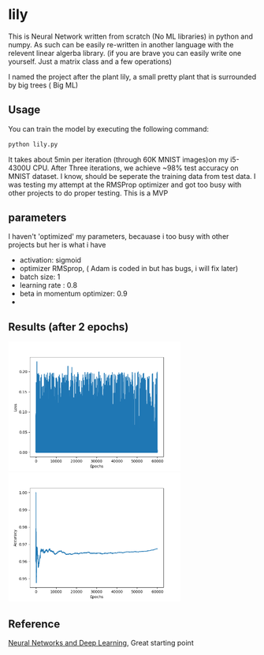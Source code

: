 # lily
This is Neural Network written from scratch (No ML libraries) in python and numpy. As such can be easily re-written in another language with the relevent linear algerba library.
(if you are brave you can easily write one yourself. Just a matrix class and a few operations)

I named the project after the plant lily, a small pretty plant that is surrounded by big trees ( Big ML)

## Usage
You can train the model by executing the following command:
```bash
python lily.py
```
It takes about 5min per iteration (through 60K MNIST images)on my i5-4300U CPU. After Three iterations, we achieve ~98% test accuracy on MNIST dataset.
I know, should be seperate the training data from test data. I was testing my attempt at the RMSProp optimizer and got too busy with other projects to do proper testing. This is a MVP 

## parameters
I haven't 'optimized' my parameters, becauase i too busy with other projects but her is what i have
- activation: sigmoid
- optimizer RMSprop, ( Adam is coded in but has bugs, i will fix later)
- batch size: 1  
- learning rate             : 0.8  
- beta in momentum optimizer: 0.9
- 
## Results (after 2 epochs)
<p align="">
	<img src="results/loss2.png" width="350"/> 
        <img src="results/acc2.png"  width="350"/>
</p>


## Reference 
[Neural Networks and Deep Learning](http://neuralnetworksanddeeplearning.com/), Great starting point
